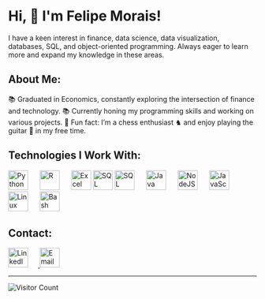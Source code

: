 <h1 align="left">Hi, 👋 I'm Felipe Morais!</h1>
<p align="left">I have a keen interest in finance, data science, data visualization, databases, SQL, and object-oriented programming. Always eager to learn more and expand my knowledge in these areas.</p>
<h2 align="left">About Me:</h2>
<p align="left"> 📚 Graduated in Economics, constantly exploring the intersection of finance and technology. 📚 Currently honing my programming skills and working on various projects. 🎲 Fun fact: I’m a chess enthusiast ♞ and enjoy playing the guitar 🎸 in my free time. </p>
<h2 align="left">Technologies I Work With:</h2>
<div align="left"> 
<img src="https://cdn.jsdelivr.net/gh/devicons/devicon/icons/python/python-original.svg" height="40" alt="Python" style="margin-right: 20px";/>
<img src="https://cdn.jsdelivr.net/gh/devicons/devicon/icons/r/r-original.svg" height="40" alt="R" style="margin-right: 20px;"/>
<img src="https://raw.githubusercontent.com/sandroasp/Microsoft-Integration-and-Azure-Stencils-Pack-for-Visio/master/Office%20365/SVG/Excel.svg" height="40" alt="Excel">
<img src="https://raw.githubusercontent.com/sandroasp/Microsoft-Integration-and-Azure-Stencils-Pack-for-Visio/master/Databases%20and%20Analytics/SVG/SQL-databases.svg" height="40" alt="SQL">
<img src="https://cdn.jsdelivr.net/gh/devicons/devicon/icons/mysql/mysql-original.svg" height="40" alt="SQL" style="margin-right: 20px;"/>
<img src="https://cdn.jsdelivr.net/gh/devicons/devicon/icons/java/java-original.svg" height="40" alt="Java" style="margin-right: 20px;"/>
<img src="https://cdn.jsdelivr.net/gh/devicons/devicon/icons/nodejs/nodejs-original.svg" height="40" alt="NodeJS" style="margin-right: 20px;"/>
<img src="https://cdn.jsdelivr.net/gh/devicons/devicon/icons/javascript/javascript-original.svg" height="40" alt="JavaScript" style="margin-right: 20px;"/>
<img src="https://cdn.jsdelivr.net/gh/devicons/devicon/icons/linux/linux-original.svg" height="40" alt="Linux" style="margin-right: 20px;"/>
<img src="https://cdn.jsdelivr.net/gh/devicons/devicon/icons/bash/bash-original.svg" height="40" alt="Bash" style="margin-right: 20px;"/> 

<h2 align="left">Contact:</h2>
<p align="left">
  <a href="https://www.linkedin.com/in/morais-alves-felipe/" target="_blank">
    <img src="https://cdn.jsdelivr.net/gh/devicons/devicon/icons/linkedin/linkedin-original.svg" height="40" alt="LinkedIn" style="margin-right: 20px;" />
  </a>
  <a href="mailto:morais.alves.felipe@gmail.com">
    <img src="https://cdn.jsdelivr.net/gh/devicons/devicon/icons/google/google-original.svg" height="40" alt="Email" />
  </a>
</p>


---

![Visitor Count](https://komarev.com/ghpvc/?username=morais-alves-felipe&label=Profile%20Views&color=0e75b6&style=flat)
